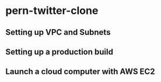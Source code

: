 # pern-twitter-clone

## Setting up VPC and Subnets

## Setting up a production build

## Launch a cloud computer with AWS EC2


